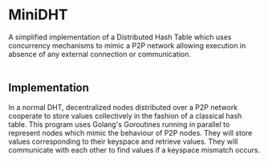 # MiniDHT
A simplified implementation of a Distributed Hash Table which uses concurrency mechanisms to mimic a P2P network allowing execution in absence of any external connection or communication.
<br><br>

<h2>Implementation</h2>
In a normal DHT, decentralized nodes distributed over a P2P network cooperate to store values collectively in the fashion of a classical hash table. This program uses Golang's Goroutines running in parallel to represent nodes which mimic the behaviour of P2P nodes. They will store values corresponding to their keyspace and retrieve values. They will communicate with each other to find values if a keyspace mismatch occurs.
